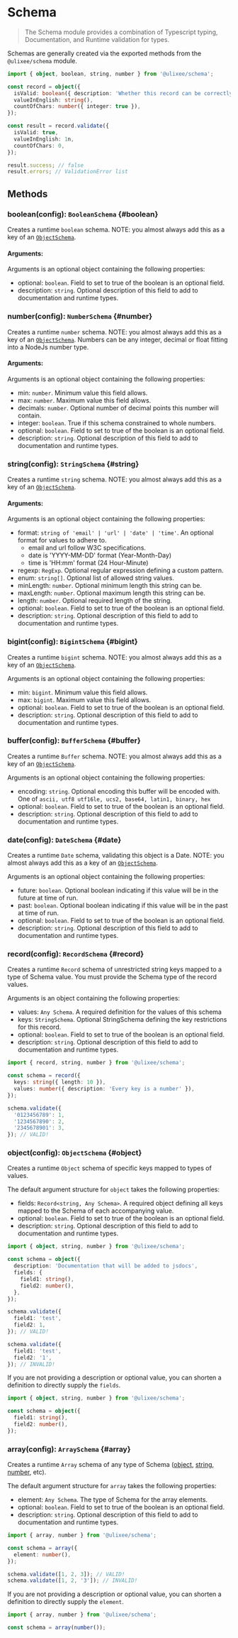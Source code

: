 # Schema

> The Schema module provides a combination of Typescript typing, Documentation, and Runtime validation for types.

Schemas are generally created via the exported methods from the `@ulixee/schema` module.

```typescript
import { object, boolean, string, number } from '@ulixee/schema';

const record = object({
  isValid: boolean({ description: 'Whether this record can be correctly serialized' }),
  valueInEnglish: string(),
  countOfChars: number({ integer: true }),
});

const result = record.validate({
  isValid: true,
  valueInEnglish: 1n,
  countOfChars: 0,
});

result.success; // false
result.errors; // ValidationError list
```

## Methods

### boolean(config): `BooleanSchema` {#boolean}

Creates a runtime `boolean` schema. NOTE: you almost always add this as a key of an [`ObjectSchema`](#object).

#### **Arguments**:

Arguments is an optional object containing the following properties:

- optional: `boolean`. Field to set to true of the boolean is an optional field.
- description: `string`. Optional description of this field to add to documentation and runtime types.

### number(config): `NumberSchema` {#number}

Creates a runtime `number` schema. NOTE: you almost always add this as a key of an [`ObjectSchema`](#object). Numbers can be any integer, decimal or float fitting into a NodeJs number type.

#### **Arguments**:

Arguments is an optional object containing the following properties:

- min: `number`. Minimum value this field allows.
- max: `number`. Maximum value this field allows.
- decimals: `number`. Optional number of decimal points this number will contain.
- integer: `boolean`. True if this schema constrained to whole numbers.
- optional: `boolean`. Field to set to true of the boolean is an optional field.
- description: `string`. Optional description of this field to add to documentation and runtime types.

### string(config): `StringSchema` {#string}

Creates a runtime `string` schema. NOTE: you almost always add this as a key of an [`ObjectSchema`](#object).

#### **Arguments**:

Arguments is an optional object containing the following properties:

- format: `string of 'email' | 'url' | 'date' | 'time'`. An optional format for values to adhere to.
  - email and url follow W3C specifications.
  - date is 'YYYY-MM-DD' format (Year-Month-Day)
  - time is 'HH:mm' format (24 Hour-Minute)
- regexp: `RegExp`. Optional regular expression defining a custom pattern.
- enum: `string[]`. Optional list of allowed string values.
- minLength: `number`. Optional minimum length this string can be.
- maxLength: `number`. Optional maximum length this string can be.
- length: `number`. Optional required length of the string.
- optional: `boolean`. Field to set to true of the boolean is an optional field.
- description: `string`. Optional description of this field to add to documentation and runtime types.

### bigint(config): `BigintSchema` {#bigint}

Creates a runtime `bigint` schema. NOTE: you almost always add this as a key of an [`ObjectSchema`](#object).

Arguments is an optional object containing the following properties:

- min: `bigint`. Minimum value this field allows.
- max: `bigint`. Maximum value this field allows.
- optional: `boolean`. Field to set to true of the boolean is an optional field.
- description: `string`. Optional description of this field to add to documentation and runtime types.

### buffer(config): `BufferSchema` {#buffer}

Creates a runtime `Buffer` schema. NOTE: you almost always add this as a key of an [`ObjectSchema`](#object).

Arguments is an optional object containing the following properties:

- encoding: `string`. Optional encoding this buffer will be encoded with. One of `ascii, utf8 utf16le, ucs2, base64, latin1, binary, hex`
- optional: `boolean`. Field to set to true of the boolean is an optional field.
- description: `string`. Optional description of this field to add to documentation and runtime types.

### date(config): `DateSchema` {#date}

Creates a runtime `Date` schema, validating this object is a Date. NOTE: you almost always add this as a key of an [`ObjectSchema`](#object).

Arguments is an optional object containing the following properties:

- future: `boolean`. Optional boolean indicating if this value will be in the future at time of run.
- past: `boolean`. Optional boolean indicating if this value will be in the past at time of run.
- optional: `boolean`. Field to set to true of the boolean is an optional field.
- description: `string`. Optional description of this field to add to documentation and runtime types.

### record(config): `RecordSchema` {#record}

Creates a runtime `Record` schema of unrestricted string keys mapped to a type of Schema value. You must provide the Schema type of the record values.

Arguments is an object containing the following properties:

- values: `Any Schema`. A required definition for the values of this schema
- keys: `StringSchema`. Optional StringSchema defining the key restrictions for this record.
- optional: `boolean`. Field to set to true of the boolean is an optional field.
- description: `string`. Optional description of this field to add to documentation and runtime types.

```typescript
import { record, string, number } from '@ulixee/schema';

const schema = record({
  keys: string({ length: 10 }),
  values: number({ description: 'Every key is a number' }),
});

schema.validate({
  '0123456789': 1,
  '1234567890': 2,
  '2345678901': 3,
}); // VALID!
```

### object(config): `ObjectSchema` {#object}

Creates a runtime `Object` schema of specific keys mapped to types of values.

The default argument structure for `object` takes the following properties:

- fields: `Record<string, Any Schema>`. A required object defining all keys mapped to the Schema of each accompanying value.
- optional: `boolean`. Field to set to true of the boolean is an optional field.
- description: `string`. Optional description of this field to add to documentation and runtime types.

```typescript
import { object, string, number } from '@ulixee/schema';

const schema = object({
  description: 'Documentation that will be added to jsdocs',
  fields: {
    field1: string(),
    field2: number(),
  },
});

schema.validate({
  field1: 'test',
  field2: 1,
}); // VALID!

schema.validate({
  field1: 'test',
  field2: '1',
}); // INVALID!
```

If you are not providing a description or optional value, you can shorten a definition to directly supply the `fields`.

```typescript
import { object, string, number } from '@ulixee/schema';

const schema = object({
  field1: string(),
  field2: number(),
});
```

### array(config): `ArraySchema` {#array}

Creates a runtime `Array` schema of any type of Schema ([object](#object), [string](#string), [number](#number), etc).

The default argument structure for `array` takes the following properties:

- element: `Any Schema`. The type of Schema for the array elements.
- optional: `boolean`. Field to set to true of the boolean is an optional field.
- description: `string`. Optional description of this field to add to documentation and runtime types.

```typescript
import { array, number } from '@ulixee/schema';

const schema = array({
  element: number(),
});

schema.validate([1, 2, 3]); // VALID!
schema.validate([1, 2, '3']); // INVALID!
```

If you are not providing a description or optional value, you can shorten a definition to directly supply the `element`.

```typescript
import { array, number } from '@ulixee/schema';

const schema = array(number());
```
